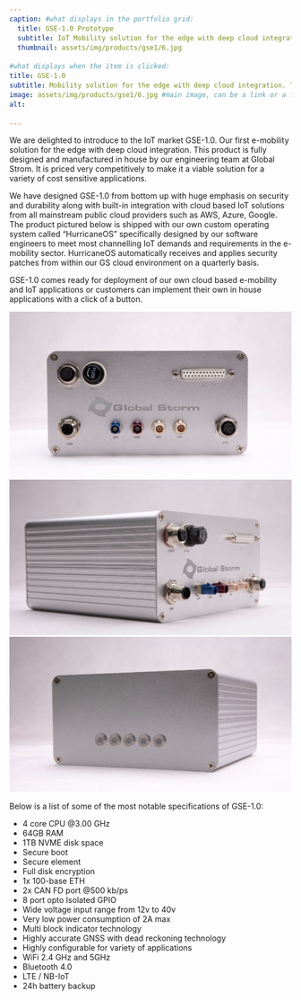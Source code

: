 ```yaml
---
caption: #what displays in the portfolio grid:
  title: GSE-1.0 Prototype
  subtitle: IoT Mobility solution for the edge with deep cloud integration.
  thumbnail: assets/img/products/gse1/6.jpg
  
#what displays when the item is clicked:
title: GSE-1.0
subtitle: Mobility solution for the edge with deep cloud integration. This product is fully designed and manufactured in house by our engineering team at Global Strom. It is priced very competitively to make it a viable solution for a variety of cost sensitive applications.
image: assets/img/products/gse1/6.jpg #main image, can be a link or a file in assets/img/portfolio
alt:

---
```


We are delighted to introduce to the IoT market GSE-1.0. Our first e-mobility solution for the edge with deep cloud integration. This product is fully designed and manufactured in house by our engineering team at Global Strom. It is priced very competitively to make it a viable solution for a variety of cost sensitive applications.


We have designed GSE-1.0 from bottom up with huge emphasis on security and durability along with built-in integration with cloud based IoT solutions from all mainstream public cloud providers such as AWS, Azure, Google.
The product pictured below is shipped with our own custom operating system called “HurricaneOS” specifically designed by our software engineers to meet most channelling IoT demands and requirements in the e-mobility sector. HurricaneOS automatically receives and applies security patches from within our GS cloud environment on a quarterly basis.

GSE-1.0 comes ready for deployment of our own cloud based e-mobility and IoT applications or customers can implement their own in house applications with a click of a button.

![Box Front](/assets/img/products/gse1/7.jpg)
![Box Side](/assets/img/products/gse1/5.jpg)
![Box Back](/assets/img/products/gse1/2.jpg)

Below is a list of some of the most notable specifications of GSE-1.0:
- 4 core CPU @3.00 GHz
- 64GB RAM
- 1TB NVME disk space
- Secure boot
- Secure element
- Full disk encryption
- 1x 100-base ETH
- 2x CAN FD port @500 kb/ps
- 8 port opto Isolated GPIO
- Wide voltage input range from 12v to 40v
- Very low power consumption of 2A max
- Multi block indicator technology
- Highly accurate GNSS with dead reckoning technology
- Highly configurable for variety of applications
- WiFi 2.4 GHz and 5GHz
- Bluetooth 4.0
- LTE / NB-IoT
- 24h battery backup